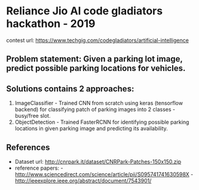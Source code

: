 # Reliance Jio AI code gladiators hackathon - 2019
contest url: https://www.techgig.com/codegladiators/artificial-intelligence

## Problem statement: Given a parking lot image, predict possible parking locations for vehicles.

## Solutions contains 2 approaches:
1. ImageClassifier - Trained CNN from scratch using keras (tensorflow backend) for classifying patch of parking images into 2 classes -busy/free slot.
2. ObjectDetection - Trained FasterRCNN for identifying possible parking locations in given parking image and predicting its availability.

## References
- Dataset url: http://cnrpark.it/dataset/CNRPark-Patches-150x150.zip
- reference papers: - http://www.sciencedirect.com/science/article/pii/S095741741630598X
                  - http://ieeexplore.ieee.org/abstract/document/7543901/
